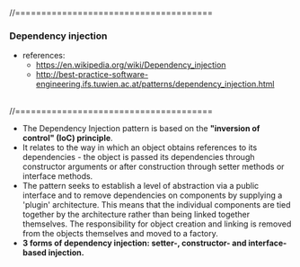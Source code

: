 
<br />//======================================<br />
### Dependency injection
- references:
  - https://en.wikipedia.org/wiki/Dependency_injection
  - http://best-practice-software-engineering.ifs.tuwien.ac.at/patterns/dependency_injection.html
  
<br />//======================================<br />
- The Dependency Injection pattern  is based on the **"inversion of control" (IoC) principle**.
- It relates to the way in which an object obtains references to its dependencies - the object is passed its dependencies through constructor arguments or after construction through setter methods or interface methods.
- The pattern seeks to establish a level of abstraction via a public interface and to remove dependencies on components by supplying a 'plugin' architecture. This means that the individual components are tied together by the architecture rather than being linked together themselves. The responsibility for object creation and linking is removed from the objects themselves and moved to a factory.
- **3 forms of dependency injection: setter-, constructor- and interface-based injection.**
